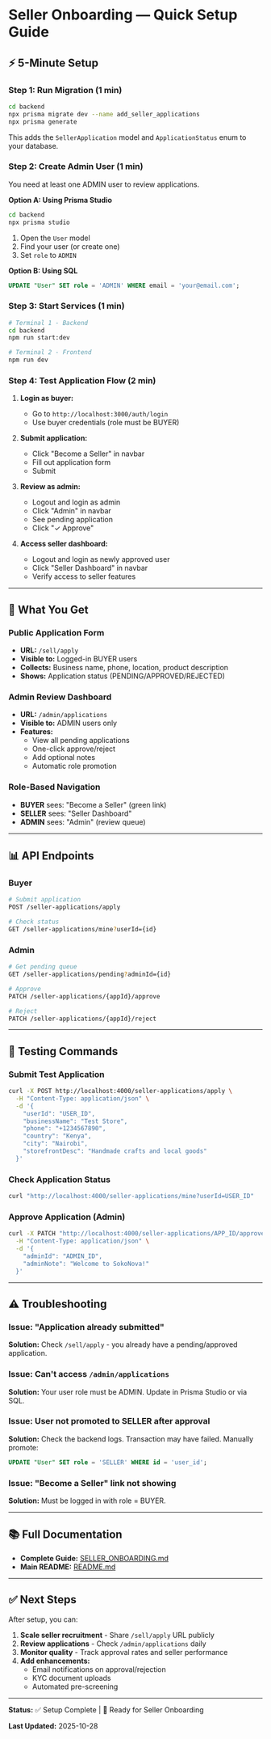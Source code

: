 # Seller Onboarding — Quick Setup Guide

## ⚡ 5-Minute Setup

### Step 1: Run Migration (1 min)
```bash
cd backend
npx prisma migrate dev --name add_seller_applications
npx prisma generate
```

This adds the `SellerApplication` model and `ApplicationStatus` enum to your database.

### Step 2: Create Admin User (1 min)

You need at least one ADMIN user to review applications.

**Option A: Using Prisma Studio**
```bash
cd backend
npx prisma studio
```

1. Open the `User` model
2. Find your user (or create one)
3. Set `role` to `ADMIN`

**Option B: Using SQL**
```sql
UPDATE "User" SET role = 'ADMIN' WHERE email = 'your@email.com';
```

### Step 3: Start Services (1 min)
```bash
# Terminal 1 - Backend
cd backend
npm run start:dev

# Terminal 2 - Frontend
npm run dev
```

### Step 4: Test Application Flow (2 min)

1. **Login as buyer:**
   - Go to `http://localhost:3000/auth/login`
   - Use buyer credentials (role must be BUYER)

2. **Submit application:**
   - Click "Become a Seller" in navbar
   - Fill out application form
   - Submit

3. **Review as admin:**
   - Logout and login as admin
   - Click "Admin" in navbar
   - See pending application
   - Click "✓ Approve"

4. **Access seller dashboard:**
   - Logout and login as newly approved user
   - Click "Seller Dashboard" in navbar
   - Verify access to seller features

---

## 🎯 What You Get

### Public Application Form
- **URL:** `/sell/apply`
- **Visible to:** Logged-in BUYER users
- **Collects:** Business name, phone, location, product description
- **Shows:** Application status (PENDING/APPROVED/REJECTED)

### Admin Review Dashboard
- **URL:** `/admin/applications`
- **Visible to:** ADMIN users only
- **Features:**
  - View all pending applications
  - One-click approve/reject
  - Add optional notes
  - Automatic role promotion

### Role-Based Navigation
- **BUYER** sees: "Become a Seller" (green link)
- **SELLER** sees: "Seller Dashboard"
- **ADMIN** sees: "Admin" (review queue)

---

## 📊 API Endpoints

### Buyer
```bash
# Submit application
POST /seller-applications/apply

# Check status
GET /seller-applications/mine?userId={id}
```

### Admin
```bash
# Get pending queue
GET /seller-applications/pending?adminId={id}

# Approve
PATCH /seller-applications/{appId}/approve

# Reject
PATCH /seller-applications/{appId}/reject
```

---

## 🧪 Testing Commands

### Submit Test Application
```bash
curl -X POST http://localhost:4000/seller-applications/apply \
  -H "Content-Type: application/json" \
  -d '{
    "userId": "USER_ID",
    "businessName": "Test Store",
    "phone": "+1234567890",
    "country": "Kenya",
    "city": "Nairobi",
    "storefrontDesc": "Handmade crafts and local goods"
  }'
```

### Check Application Status
```bash
curl "http://localhost:4000/seller-applications/mine?userId=USER_ID"
```

### Approve Application (Admin)
```bash
curl -X PATCH "http://localhost:4000/seller-applications/APP_ID/approve" \
  -H "Content-Type: application/json" \
  -d '{
    "adminId": "ADMIN_ID",
    "adminNote": "Welcome to SokoNova!"
  }'
```

---

## ⚠️ Troubleshooting

### Issue: "Application already submitted"
**Solution:** Check `/sell/apply` - you already have a pending/approved application.

### Issue: Can't access `/admin/applications`
**Solution:** Your user role must be ADMIN. Update in Prisma Studio or via SQL.

### Issue: User not promoted to SELLER after approval
**Solution:** Check the backend logs. Transaction may have failed. Manually promote:
```sql
UPDATE "User" SET role = 'SELLER' WHERE id = 'user_id';
```

### Issue: "Become a Seller" link not showing
**Solution:** Must be logged in with role = BUYER.

---

## 📚 Full Documentation

- **Complete Guide:** [SELLER_ONBOARDING.md](SELLER_ONBOARDING.md)
- **Main README:** [README.md](README.md)

---

## ✅ Next Steps

After setup, you can:

1. **Scale seller recruitment** - Share `/sell/apply` URL publicly
2. **Review applications** - Check `/admin/applications` daily
3. **Monitor quality** - Track approval rates and seller performance
4. **Add enhancements:**
   - Email notifications on approval/rejection
   - KYC document uploads
   - Automated pre-screening

---

**Status:** ✅ Setup Complete | 🚀 Ready for Seller Onboarding

**Last Updated:** 2025-10-28

